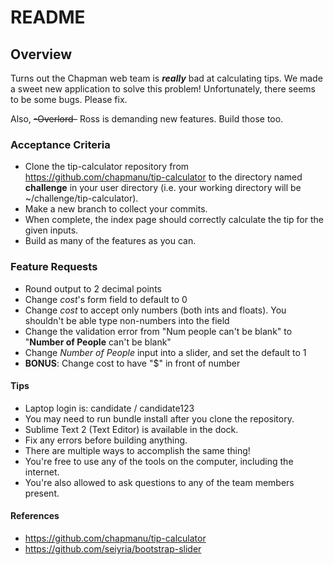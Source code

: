 # README

## Overview

Turns out the Chapman web team is **_really_** bad at calculating tips. We made a sweet new application to solve this problem! Unfortunately, there seems to be some bugs. Please fix.

Also, ~~-Overlord-~~ Ross is demanding new features. Build those too.

### Acceptance Criteria

* Clone the tip-calculator repository from https://github.com/chapmanu/tip-calculator to the directory named **challenge** in your user directory (i.e. your working directory will be ~/challenge/tip-calculator).
* Make a new branch to collect your commits.
* When complete, the index page should correctly calculate the tip for the given inputs.
* Build as many of the features as you can.

### Feature Requests

* Round output to 2 decimal points
* Change *cost*'s form field to default to 0
* Change *cost* to accept only numbers (both ints and floats). You shouldn't be able type non-numbers into the field
* Change the validation error from "Num people can't be blank" to "**Number of People** can't be blank"
* Change *Number of People* input into a slider, and set the default to 1
* **BONUS**: Change cost to have "$" in front of number

#### Tips

* Laptop login is: candidate / candidate123
* You may need to run bundle install after you clone the repository.
* Sublime Text 2 (Text Editor) is available in the dock.
* Fix any errors before building anything.
* There are multiple ways to accomplish the same thing!
* You're free to use any of the tools on the computer, including the internet.
* You're also allowed to ask questions to any of the team members present.

#### References

* https://github.com/chapmanu/tip-calculator
* https://github.com/seiyria/bootstrap-slider

<!---
Developed by Joey Hoang
Version 20180531
-->